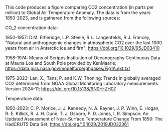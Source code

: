 This code produces a figure comparing CO2 concentration (in parts per million) to Global Air Temperature Anomaly.
The data is from the years 1850-2023, and is gathered from the following sources:

CO_2 concentration data:

1850-1957: D.M. Etheridge, L.P. Steele, R.L. Langenfelds, R.J. Francey, "Natural and anthropogenic changes in atmospheric CO2 over the last 1000 years from air in Antarctic ice and firn"; https://doi.org/10.1029/95JD03410

1958-1974: Means of Scripps Institution of Oceanography Continuous Data at Mauna Loa and South Pole provided by KenMaarie; https://data.giss.nasa.gov/modelforce/ghgases/Fig1A.ext.txt

1975-2023: Lan, X., Tans, P. and K.W. Thoning: Trends in globally averaged CO2 determined from NOAA Global Monitoring Laboratory measurements. Version 2024-11; https://doi.org/10.15138/9N0H-ZH07

Temperature data:

1850-2023: C. P. Morice, J. J. Kennedy, N. A. Rayner, J. P. Winn, E. Hogan, R. E. Killick, R. J. H. Dunn, T. J. Osborn, P. D. Jones, I. R. Simpson: An Updated Assessment of Near-Surface Temperature Change From 1850: The HadCRUT5 Data Set; https://doi.org/10.1029/2019JD032361
